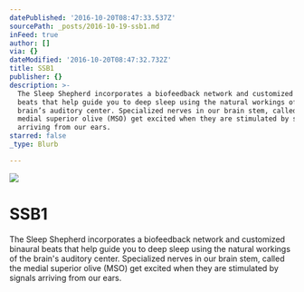```yaml
---
datePublished: '2016-10-20T08:47:33.537Z'
sourcePath: _posts/2016-10-19-ssb1.md
inFeed: true
author: []
via: {}
dateModified: '2016-10-20T08:47:32.732Z'
title: SSB1
publisher: {}
description: >-
  The Sleep Shepherd incorporates a biofeedback network and customized binaural
  beats that help guide you to deep sleep using the natural workings of the
  brain’s auditory center. Specialized nerves in our brain stem, called the
  medial superior olive (MSO) get excited when they are stimulated by signals
  arriving from our ears.
starred: false
_type: Blurb

---
```

![](https://the-grid-user-content.s3-us-west-2.amazonaws.com/9183bb08-8183-448e-8a70-0ff765981ba7.jpg)

# SSB1

The Sleep Shepherd incorporates a biofeedback network and customized binaural beats that help guide you to deep sleep using the natural workings of the brain's auditory center. Specialized nerves in our brain stem, called the medial superior olive (MSO) get excited when they are stimulated by signals arriving from our ears.